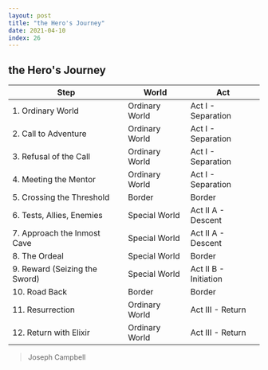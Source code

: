 ```yaml
---
layout: post
title: "the Hero's Journey"
date: 2021-04-10
index: 26
---
```



## the Hero's Journey

| Step | World | Act | 
|---|-------|-----|
| 1. Ordinary World | Ordinary World | Act I - Separation |
| 2. Call to Adventure | Ordinary World | Act I - Separation |
| 3. Refusal of the Call | Ordinary World | Act I - Separation |
| 4. Meeting the Mentor | Ordinary World | Act I - Separation |
| 5. Crossing the Threshold | Border | Border |
| 6. Tests, Allies, Enemies | Special World | Act II A - Descent |
| 7. Approach the Inmost Cave | Special World | Act II A - Descent |
| 8. The Ordeal | Special World | Border |
| 9. Reward (Seizing the Sword) | Special World | Act II B - Initiation|
| 10. Road Back | Border | Border |
| 11. Resurrection | Ordinary World | Act III - Return |
| 12. Return with Elixir | Ordinary World | Act III - Return |

> Joseph Campbell 
